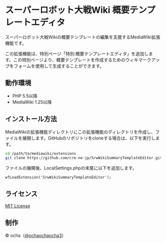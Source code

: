 # スーパーロボット大戦Wiki 概要テンプレートエディタ

スーパーロボット大戦Wikiの概要テンプレートの編集を支援するMediaWiki拡張機能です。

この拡張機能は、特別ページ「特別:概要テンプレートエディタ」を追加します。この特別ページより、概要テンプレートを作成するためのウィキマークアップをフォームを使用して生成することができます。

## 動作環境

* PHP 5.5以降
* MediaWiki 1.25以降

## インストール方法

MediaWikiの拡張機能ディレクトリにこの拡張機能のディレクトリを作成し、ファイルを展開します。GitHubのリポジトリをcloneする場合は、以下を実行します。

```bash
cd /path/to/mediawiki/extensions
git clone https://github.com/cre-ne-jp/SrwWikiSummaryTemplateEditor.git
```

ファイルの展開後、LocalSettings.phpの末尾に以下を追加します。

```
wfLoadExtension('SrwWikiSummaryTemplateEditor');
```

## ライセンス

[MIT License](./LICENSE)

## 制作

&copy; ocha（[&commat;ochaochaocha3](https://github.com/ochaochaocha3)）
